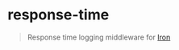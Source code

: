 response-time
=============

> Response time logging middleware for [Iron](https://github.com/iron/iron)

